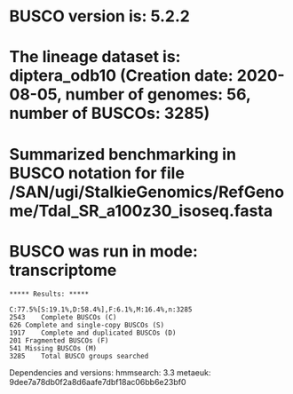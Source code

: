 # BUSCO version is: 5.2.2 
# The lineage dataset is: diptera_odb10 (Creation date: 2020-08-05, number of genomes: 56, number of BUSCOs: 3285)
# Summarized benchmarking in BUSCO notation for file /SAN/ugi/StalkieGenomics/RefGenome/Tdal_SR_a100z30_isoseq.fasta
# BUSCO was run in mode: transcriptome

	***** Results: *****

	C:77.5%[S:19.1%,D:58.4%],F:6.1%,M:16.4%,n:3285	   
	2543	Complete BUSCOs (C)			   
	626	Complete and single-copy BUSCOs (S)	   
	1917	Complete and duplicated BUSCOs (D)	   
	201	Fragmented BUSCOs (F)			   
	541	Missing BUSCOs (M)			   
	3285	Total BUSCO groups searched		   

Dependencies and versions:
	hmmsearch: 3.3
	metaeuk: 9dee7a78db0f2a8d6aafe7dbf18ac06bb6e23bf0
